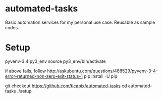 # automated-tasks
Basic automation services for my personal use case. Reusable as sample codes.

# Setup
pyvenv-3.4 py3_env
source py3_env/bin/activate

if above fails, follow http://askubuntu.com/questions/488529/pyvenv-3-4-error-returned-non-zero-exit-status-1
pip install -U pip


git checkout https://github.com/ticapix/automated-tasks
cd automated-tasks
./setup
